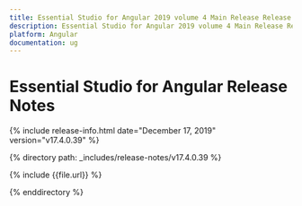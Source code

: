 ```yaml
---
title: Essential Studio for Angular 2019 volume 4 Main Release Release Notes  
description: Essential Studio for Angular 2019 volume 4 Main Release Release Notes  
platform: Angular
documentation: ug
---
```


# Essential Studio for Angular  Release Notes  

{% include release-info.html date="December 17, 2019"  version="v17.4.0.39" %} 


{% directory path: _includes/release-notes/v17.4.0.39 %}

{% include {{file.url}} %}

{% enddirectory %}
